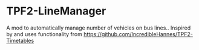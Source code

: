 # TPF2-LineManager
 A mod to automatically manage number of vehicles on bus lines..
 Inspired by and uses functionality from https://github.com/IncredibleHannes/TPF2-Timetables
